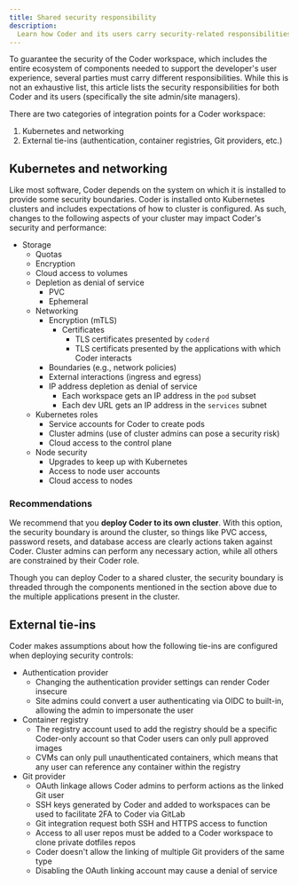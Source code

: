 ```yaml
---
title: Shared security responsibility
description:
  Learn how Coder and its users carry security-related responsibilities.
---
```


To guarantee the security of the Coder workspace, which includes the entire
ecosystem of components needed to support the developer's user experience,
several parties must carry different responsibilities. While this is not an
exhaustive list, this article lists the security responsibilities for both Coder
and its users (specifically the site admin/site managers).

There are two categories of integration points for a Coder workspace:

1. Kubernetes and networking
1. External tie-ins (authentication, container registries, Git providers, etc.)

## Kubernetes and networking

Like most software, Coder depends on the system on which it is installed to
provide some security boundaries. Coder is installed onto Kubernetes clusters
and includes expectations of how to cluster is configured. As such, changes to
the following aspects of your cluster may impact Coder's security and
performance:

- Storage
  - Quotas
  - Encryption
  - Cloud access to volumes
  - Depletion as denial of service
    - PVC
    - Ephemeral
  - Networking
    - Encryption (mTLS)
      - Certificates
        - TLS certificates presented by `coderd`
        - TLS certificats presented by the applications with which Coder
          interacts
    - Boundaries (e.g., network policies)
    - External interactions (ingress and egress)
    - IP address depletion as denial of service
      - Each workspace gets an IP address in the `pod` subset
      - Each dev URL gets an IP address in the `services` subnet
  - Kubernetes roles
    - Service accounts for Coder to create pods
    - Cluster admins (use of cluster admins can pose a security risk)
    - Cloud access to the control plane
  - Node security
    - Upgrades to keep up with Kubernetes
    - Access to node user accounts
    - Cloud access to nodes

### Recommendations

We recommend that you **deploy Coder to its own cluster**. With this option, the
security boundary is around the cluster, so things like PVC access, password
resets, and database access are clearly actions taken against Coder. Cluster
admins can perform any necessary action, while all others are constrained by
their Coder role.

Though you can deploy Coder to a shared cluster, the security boundary is
threaded through the components mentioned in the section above due to the
multiple applications present in the cluster.

## External tie-ins

Coder makes assumptions about how the following tie-ins are configured when
deploying security controls:

- Authentication provider
  - Changing the authentication provider settings can render Coder insecure
  - Site admins could convert a user authenticating via OIDC to built-in,
    allowing the admin to impersonate the user
- Container registry
  - The registry account used to add the registry should be a specific
    Coder-only account so that Coder users can only pull approved images
  - CVMs can only pull unauthenticated containers, which means that any user can
    reference any container within the registry
- Git provider
  - OAuth linkage allows Coder admins to perform actions as the linked Git user
  - SSH keys generated by Coder and added to workspaces can be used to
    facilitate 2FA to Coder via GitLab
  - Git integration request both SSH and HTTPS access to function
  - Access to all user repos must be added to a Coder workspace to clone private
    dotfiles repos
  - Coder doesn't allow the linking of multiple Git providers of the same type
  - Disabling the OAuth linking account may cause a denial of service
